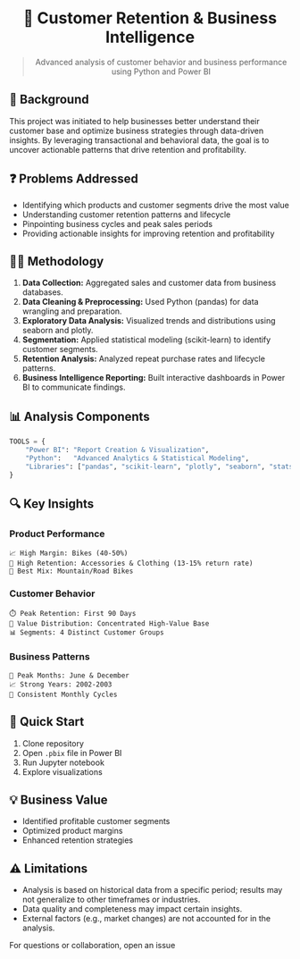 <div align="center">

# 🎯 Customer Retention & Business Intelligence

> Advanced analysis of customer behavior and business performance using Python and Power BI

</div>

## 📝 Background

This project was initiated to help businesses better understand their customer base and optimize business strategies through data-driven insights. By leveraging transactional and behavioral data, the goal is to uncover actionable patterns that drive retention and profitability.

## ❓ Problems Addressed

- Identifying which products and customer segments drive the most value
- Understanding customer retention patterns and lifecycle
- Pinpointing business cycles and peak sales periods
- Providing actionable insights for improving retention and profitability

## 🧑‍🔬 Methodology

1. **Data Collection:** Aggregated sales and customer data from business databases.
2. **Data Cleaning & Preprocessing:** Used Python (pandas) for data wrangling and preparation.
3. **Exploratory Data Analysis:** Visualized trends and distributions using seaborn and plotly.
4. **Segmentation:** Applied statistical modeling (scikit-learn) to identify customer segments.
5. **Retention Analysis:** Analyzed repeat purchase rates and lifecycle patterns.
6. **Business Intelligence Reporting:** Built interactive dashboards in Power BI to communicate findings.

## 📊 Analysis Components

```python
TOOLS = {
    "Power BI": "Report Creation & Visualization",
    "Python":   "Advanced Analytics & Statistical Modeling",
    "Libraries": ["pandas", "scikit-learn", "plotly", "seaborn", "statsmodels"]
}
```

## 🔍 Key Insights

### Product Performance
```
📈 High Margin: Bikes (40-50%)
🔄 High Retention: Accessories & Clothing (13-15% return rate)
🎯 Best Mix: Mountain/Road Bikes
```

### Customer Behavior
```
⏱️ Peak Retention: First 90 Days
💎 Value Distribution: Concentrated High-Value Base
📊 Segments: 4 Distinct Customer Groups
```

### Business Patterns
```
📅 Peak Months: June & December
📈 Strong Years: 2002-2003
🔄 Consistent Monthly Cycles
```

## 🚀 Quick Start
1. Clone repository
2. Open `.pbix` file in Power BI
3. Run Jupyter notebook
4. Explore visualizations

## 💡 Business Value
- Identified profitable customer segments
- Optimized product margins
- Enhanced retention strategies

## ⚠️ Limitations

- Analysis is based on historical data from a specific period; results may not generalize to other timeframes or industries.
- Data quality and completeness may impact certain insights.
- External factors (e.g., market changes) are not accounted for in the analysis.

For questions or collaboration, open an issue
